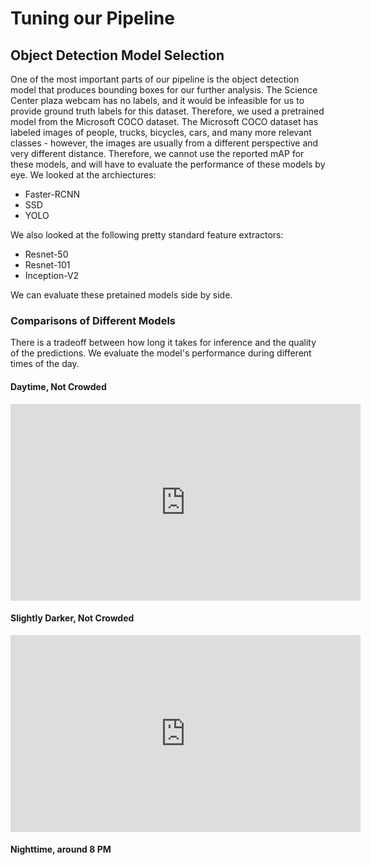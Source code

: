 # Tuning our Pipeline

## Object Detection Model Selection

One of the most important parts of our pipeline is the object detection model
that produces bounding boxes for our further analysis.
The Science Center plaza webcam has no labels, and it would be infeasible
for us to provide ground truth labels for this dataset.
Therefore, we used a pretrained model from the Microsoft COCO dataset.
The Microsoft COCO dataset has labeled images of people, trucks, bicycles,
cars, and many more relevant classes - however, the images are usually from
a different perspective and very different distance.
Therefore, we cannot use the reported mAP for these models, and will have
to evaluate the performance of these models by eye.
We looked at the archiectures:

* Faster-RCNN
* SSD
* YOLO

We also looked at the following pretty standard feature extractors:

* Resnet-50
* Resnet-101
* Inception-V2

We can evaluate these pretained models side by side.

### Comparisons of Different Models

There is a tradeoff between how long it takes for inference and the quality
of the predictions.
We evaluate the model's performance during different times of the day.

#### Daytime, Not Crowded

<html>
 <body>
<iframe src="http://www.youtube.com/embed/F08-z8duKIE"
   width="560" height="315" frameborder="0" allowfullscreen></iframe>
 </body>
</html>

#### Slightly Darker, Not Crowded

<html>
 <body>
<iframe width="560" height="315" src="https://www.youtube.com/embed/dQw4w9WgXcQ" frameborder="0" allow="autoplay; encrypted-media" allowfullscreen></iframe>
 </body>
</html>

<html>
 <body>
  <object data="http://www.youtube.com/embed/dQw4w9WgXcQ"
   width="560" height="315"></object>
 </body>
</html>

#### Nighttime, around 8 PM

<html>
 <body>
  <object data="http://www.youtube.com/embed/W7qWa52k-nE"
   width="560" height="315"></object>
 </body>
</html>